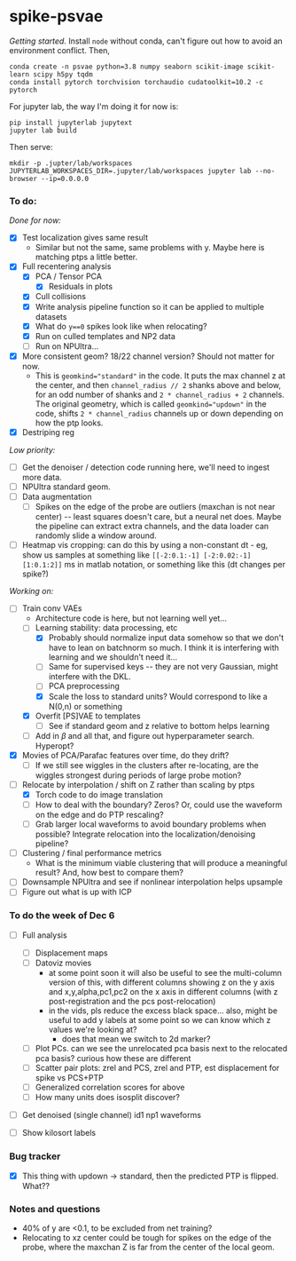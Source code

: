 # spike-psvae

*Getting started.* Install `node` without conda, can't figure out how to avoid an environment conflict. Then,

```
conda create -n psvae python=3.8 numpy seaborn scikit-image scikit-learn scipy h5py tqdm
conda install pytorch torchvision torchaudio cudatoolkit=10.2 -c pytorch
```

For jupyter lab, the way I'm doing it for now is:

```
pip install jupyterlab jupytext
jupyter lab build
```

Then serve:

```
mkdir -p .jupter/lab/workspaces
JUPYTERLAB_WORKSPACES_DIR=.jupyter/lab/workspaces jupyter lab --no-browser --ip=0.0.0.0
```


### To do:

*Done for now:*

 - [x] Test localization gives same result
    - Similar but not the same, same problems with y. Maybe here is matching ptps a little better.
 - [x] Full recentering analysis
    - [x] PCA / Tensor PCA
       - [x] Residuals in plots
    - [x] Cull collisions
    - [x] Write analysis pipeline function so it can be applied to multiple datasets
    - [x] What do `y==0` spikes look like when relocating?
    - [x] Run on culled templates and NP2 data
    - [ ] Run on NPUltra...
 - [x] More consistent geom? 18/22 channel version? Should not matter for now.
    - This is `geomkind="standard"` in the code. It puts the max channel z at the center, and then `channel_radius // 2` shanks above and below, for an odd number of shanks and `2 * channel_radius + 2` channels. The original geometry, which is called `geomkind="updown"` in the code, shifts `2 * channel_radius` channels up or down depending on how the ptp looks.
 - [x] Destriping reg

*Low priority:*

 - [ ] Get the denoiser / detection code running here, we'll need to ingest more data.
 - [ ] NPUltra standard geom.
 - [ ] Data augmentation
    - [ ] Spikes on the edge of the probe are outliers (maxchan is not near center) -- least squares doesn't care, but a neural net does. Maybe the pipeline can extract extra channels, and the data loader can randomly slide a window around. 
 - [ ] Heatmap vis cropping: can do this by using a non-constant dt - eg, show us samples at something like `[[-2:0.1:-1] [-2:0.02:-1] [1:0.1:2]]` ms in matlab notation, or something like this (dt changes per spike?)

*Working on:*

 - [ ] Train conv VAEs
    - Architecture code is here, but not learning well yet...
    - [ ] Learning stability: data processing, etc
       - [x] Probably should normalize input data somehow so that we don't have to lean on batchnorm so much. I think it is interfering with learning and we shouldn't need it...
       - [ ] Same for supervised keys -- they are not very Gaussian, might interfere with the DKL.
       - [ ] PCA preprocessing
       - [x] Scale the loss to standard units? Would correspond to like a N(0,n) or something
    - [x] Overfit [PS]VAE to templates
       - [ ] See if standard geom and z relative to bottom helps learning
    - [ ] Add in $\beta$ and all that, and figure out hyperparameter search. Hyperopt?
 - [x] Movies of PCA/Parafac features over time, do they drift?
    - [ ] If we still see wiggles in the clusters after re-locating, are the wiggles strongest during periods of large probe motion?
 - [ ] Relocate by interpolation / shift on Z rather than scaling by ptps
    - [x] Torch code to do image translation
    - [ ] How to deal with the boundary? Zeros? Or, could use the waveform on the edge and do PTP rescaling?
    - [ ] Grab larger local waveforms to avoid boundary problems when possible? Integrate relocation into the localization/denoising pipeline?
 - [ ] Clustering / final performance metrics
    - What is the minimum viable clustering that will produce a meaningful result? And, how best to compare them?
 - [ ] Downsample NPUltra and see if nonlinear interpolation helps upsample
 - [ ] Figure out what is up with ICP

### To do the week of Dec 6

 - [ ] Full analysis
   - [ ] Displacement maps
   - [ ] Datoviz movies
      - at some point soon it will also be useful to see the multi-column version of this, with different columns showing z on the y axis and x,y,alpha,pc1,pc2 on the x axis in different columns (with z post-registration and the pcs post-relocation)
      - in the vids, pls reduce the excess black space...  also, might be useful to add y labels at some point so we can know which z values we're looking at?
         - does that mean we switch to 2d marker?
   - [ ] Plot PCs. can we see the unrelocated pca basis next to the relocated pca basis?  curious how these are different
   - [ ] Scatter pair plots: zrel and PCS, zrel and PTP, est displacement for spike vs PCS+PTP
   - [ ] Generalized correlation scores for above
   - [ ] How many units does isosplit discover?

 - [ ] Get denoised (single channel) id1 np1 waveforms

 - [ ] Show kilosort labels

### Bug tracker

 - [x] This thing with updown -> standard, then the predicted PTP is flipped. What??


### Notes and questions

 - 40% of y are <0.1, to be excluded from net training?
 - Relocating to xz center could be tough for spikes on the edge of the probe, where the maxchan Z is far from the center of the local geom.
